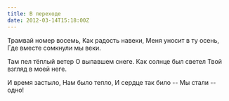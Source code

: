 ```yaml
---
title: В переходе
date: 2012-03-14T15:18:00Z
---
```



Трамвай номер восемь,
Как радость навеки,
Меня уносит в ту осень,
Где вместе сомкнули мы веки.

Там пел тёплый ветер
О выпавшем снеге.
Как солнце был светел
Твой взгляд в моей неге.

И время застыло,
Нам было тепло,
И сердце так било --
Мы стали -- одно!
